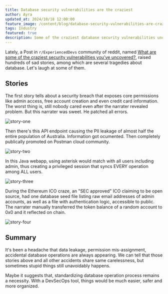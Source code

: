 ```yaml
---
title: Database security vulnerabilities are the craziest
author: Ayra
updated_at: 2024/10/18 12:00:00
feature_image: /content/blog/database-security-vulnerabilities-are-craziest/banner.webp
tags: Industry
featured: true
description: Some of the craziest database security vulnerabilities uncovered in DBAs' career
---
```


Lately, a Post in `r/ExperiencedDevs` community of reddit, named [What are some of the craziest security vulnerabilities you've uncovered?](https://www.reddit.com/r/ExperiencedDevs/comments/1fzwzkd/what_are_some_of_the_craziest_security/), raised hundreds of
sad stories, among which are several tragedies about database. Let's laugh at some of them.

## Stories

The first story tells about a security breach that exposes core permissions like admin access, free account creation and even credit card information.
The worst thing is, still nobody cared even after the narrater revealed problem. But this narrater was sweet. He patched all errors.

![story-one](/content/blog/database-security-vulnerabilities-are-craziest/story-one.webp)

Then there's this API endpoint causing the PII leakage of almost half the entire population of Australia. Information got ocumented. Then completely publically promoted on Postman cloud community.

![story-two](/content/blog/database-security-vulnerabilities-are-craziest/story-two.webp)

In this Java webapp, using asterisk would match with all users including admin, thus creating a privileged session that syncs EVERY operation among ALL users.

![story-three](/content/blog/database-security-vulnerabilities-are-craziest/story-three.webp)

During the Ethereum ICO craze, an "SEC approved" ICO claiming to be open source, had one database seed file listing raw email addresses of admin accounts, as well as a file with authentication logic, accessible to public. The narrater manually transferred the token balance of a random account to 0x0 and it reflected on chain.

![story-four](/content/blog/database-security-vulnerabilities-are-craziest/story-four.webp)

## Summary

It's been a headache that data leakage, permission mis-assignment, accidental database operations are always appearing. We can tell that those stories above and all other accidents share same carelessness, but sometimes stupid things still unavoidably happens.

Maybe it suggests that, standardizing database operation process remains a necessity. With a DevSecOps tool, things would be much easier, safer and more organized.
